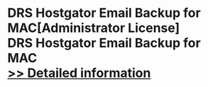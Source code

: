 # DRS Hostgator Email Backup for MAC[Administrator License]<br />DRS Hostgator Email Backup for MAC<br />[>> Detailed information](https://secure.shareit.com/shareit/product.html?productid=301004942&affiliateid=200057808)